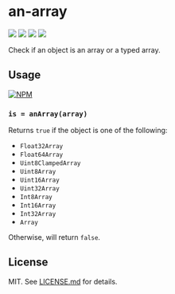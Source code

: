# an-array
![](http://img.shields.io/badge/stability-stable-green.svg?style=flat)
![](http://img.shields.io/npm/v/an-array.svg?style=flat)
![](http://img.shields.io/npm/dm/an-array.svg?style=flat)
![](http://img.shields.io/npm/l/an-array.svg?style=flat)

Check if an object is an array or a typed array.

## Usage

[![NPM](https://nodei.co/npm/an-array.png)](https://nodei.co/npm/an-array/)

### `is = anArray(array)`

Returns `true` if the object is one of the following:

* `Float32Array`
* `Float64Array`
* `Uint8ClampedArray`
* `Uint8Array`
* `Uint16Array`
* `Uint32Array`
* `Int8Array`
* `Int16Array`
* `Int32Array`
* `Array`

Otherwise, will return `false`.

## License

MIT. See [LICENSE.md](http://github.com/hughsk/an-array/blob/master/LICENSE.md) for details.
